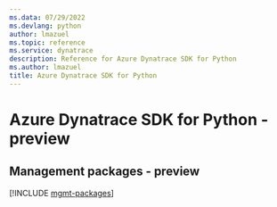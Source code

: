 ```yaml
---
ms.data: 07/29/2022
ms.devlang: python
author: lmazuel
ms.topic: reference
ms.service: dynatrace
description: Reference for Azure Dynatrace SDK for Python
ms.author: lmazuel
title: Azure Dynatrace SDK for Python
---
```

# Azure Dynatrace SDK for Python - preview

## Management packages - preview
[!INCLUDE [mgmt-packages](dynatrace-mgmt-index.md)]
